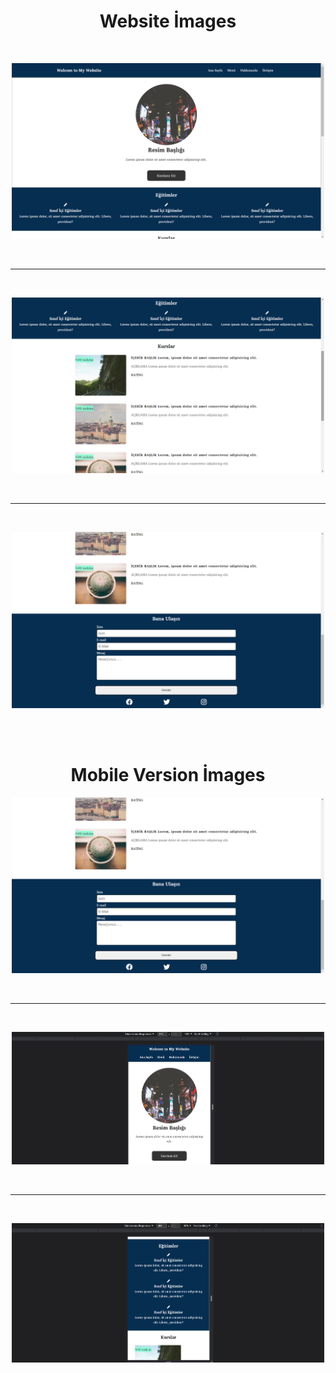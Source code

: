 <h1 align="center">Website İmages</h1>
<br/>


<p align="center"><img  src="img/img-1.png"  width="500" ></p>

<br/>

---

<br/>

<p align="center"><img  src="img/img-2.png"  width="500" ></p>

<br/>

---

<br/>

<p align="center"><img src="img/img-3.png"  width="500" ></p>

<br/>
<br/>


<h1 align="center">Mobile Version İmages</h1>


<p align="center"><img src="img/img-3.png"  width="500"></p>
<br/>

---

<br/>


<p align="center"><img src="img/img-4.png"  width="500"></p>
<br/>

---

<br/>


<p align="center"><img src="img/img-5.png"  width="500"></p>




